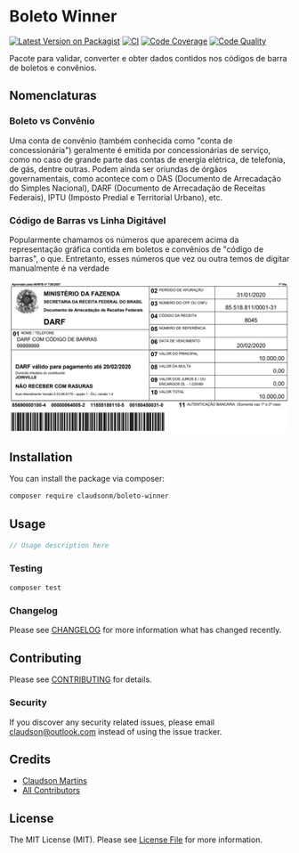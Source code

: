 # Boleto Winner

[![Latest Version on Packagist](https://img.shields.io/packagist/v/claudsonm/boleto-winner?logo=composer)](https://packagist.org/packages/claudsonm/boleto-winner)
[![CI](https://img.shields.io/github/workflow/status/claudsonm/boleto-winner/CI?label=CI&logo=github-actions&logoColor=fff&labelColor=2088FF)](https://github.com/claudsonm/boleto-winner/actions?query=workflow%3ACI+branch%3Amaster)
[![Code Coverage](https://img.shields.io/scrutinizer/coverage/g/claudsonm/boleto-winner?logo=scrutinizer-CI&labelColor=8A9296&logoColor=fff)](https://scrutinizer-ci.com/g/claudsonm/boleto-winner/?branch=master)
[![Code Quality](https://img.shields.io/scrutinizer/quality/g/claudsonm/boleto-winner?logo=scrutinizer-ci&labelColor=8A9296&logoColor=fff)](https://scrutinizer-ci.com/g/claudsonm/boleto-winner/?branch=master)

Pacote para validar, converter e obter dados contidos nos códigos de barra de
boletos e convênios.

## Nomenclaturas

### Boleto vs Convênio

Uma conta de convênio (também conhecida como "conta de
concessionária") geralmente é emitida por concessionárias de serviço, como no
caso de grande parte das contas de energia elétrica, de telefonia, de gás,
dentre outras. Podem ainda ser oriundas de órgãos governamentais, como
acontece com o DAS (Documento de Arrecadação do Simples Nacional),
DARF (Documento de Arrecadação de Receitas Federais),
IPTU (Imposto Predial e Territorial Urbano), etc.

### Código de Barras vs Linha Digitável

Popularmente chamamos os números que aparecem acima da representação gráfica
contida em boletos e convênios de "código de barras", o que. Entretanto, esses números
que vez ou outra temos de digitar manualmente é na verdade  

![Conta de convênio](resources/samples/sample_darf.png)

## Installation

You can install the package via composer:

```bash
composer require claudsonm/boleto-winner
```

## Usage

``` php
// Usage description here
```

### Testing

``` bash
composer test
```

### Changelog

Please see [CHANGELOG](CHANGELOG.md) for more information what has changed recently.

## Contributing

Please see [CONTRIBUTING](CONTRIBUTING.md) for details.

### Security

If you discover any security related issues, please email claudson@outlook.com instead of using the issue tracker.

## Credits

- [Claudson Martins](https://github.com/claudsonm)
- [All Contributors](../../contributors)

## License

The MIT License (MIT). Please see [License File](LICENSE.md) for more information.
